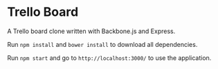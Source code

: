 # Trello Board 

A Trello board clone written with Backbone.js and Express.

Run `npm install` and `bower install` to download all dependencies.

Run `npm start` and go to `http://localhost:3000/` to use the application.
